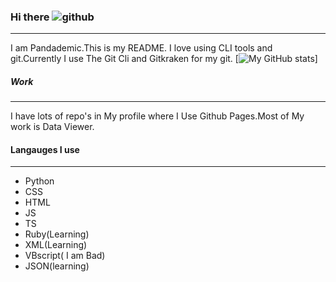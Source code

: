 ### Hi there  ![github](https://img.shields.io/badge/GitHub-000000?style=for-the-badge&logo=GitHub&logoColor=white)
___
I am Pandademic.This is my README. I love using CLI tools and git.Currently I use The Git Cli and Gitkraken for my git.
[![My GitHub stats](https://github-readme-stats.vercel.app/api?username=Pandademic)]

##### Work
_____
I have lots of  repo's in My profile where I Use Github Pages.Most of My work is Data Viewer.


#### Langauges I use
_____
- Python
- CSS
- HTML
- JS
- TS
- Ruby(Learning)
- XML(Learning)
- VBscript( I am Bad)
- JSON(learning)
<!--
**Pandademic/Pandademic** is a ✨ _special_ ✨ repository because its `README.md` (this file) appears on your GitHub profile.

Here are some ideas to get you started:

- 🔭 I’m currently working on ...
- 🌱 I’m currently learning ...
- 👯 I’m looking to collaborate on ...
- 🤔 I’m looking for help with ...
- 💬 Ask me about ...
- 📫 How to reach me: ...
- 😄 Pronouns: ...
- ⚡ Fun fact: ...
-->
